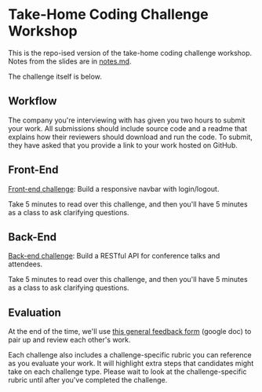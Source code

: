 # Take-Home Coding Challenge Workshop

This is the repo-ised version of the take-home coding challenge workshop. Notes from the slides are in [notes.md](notes.md).  

The challenge itself is below.

## Workflow

The company you're interviewing with has given you two hours to submit your work.  All submissions should include source code and a readme that explains how their reviewers should download and run the code.  To submit, they have asked that you provide a link to your work hosted on GitHub.

## Front-End

[Front-end challenge](front-end): Build a responsive navbar with login/logout.

Take 5 minutes to read over this challenge, and then you'll have 5 minutes as a class to ask clarifying questions.

## Back-End

[Back-end challenge](back-end): Build a RESTful API for conference talks and attendees.

Take 5 minutes to read over this challenge, and then you'll have 5 minutes as a class to ask clarifying questions.

## Evaluation

At the end of the time, we'll use [this general feedback form](https://docs.google.com/document/d/19AwHZFki1TTBjuz5-tn8Rrk25rmwioqnRZYpDR-hESU/edit?usp=sharing) (google doc) to pair up and review each other's work.

Each challenge also includes a challenge-specific rubric you can reference as you evaluate your work. It will highlight extra steps that candidates might take on each challenge type. Please wait to look at the challenge-specific rubric until after you've completed the challenge.
